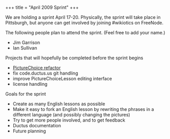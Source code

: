 +++
title = "April 2009 Sprint"
+++

We are holding a sprint April 17-20. Physically, the sprint will take
place in Pittsburgh, but anyone can get involved by joining \#wikiotics
on FreeNode.

The following people plan to attend the sprint. (Feel free to add your
name.)

  - Jim Garrison
  - Ian Sullivan

Projects that will hopefully be completed before the sprint begins

  - [PictureChoice
    refactor](http://code.ductus.us/wiki/PictureChoiceRefactor)
  - fix code.ductus.us git handling
  - improve PictureChoiceLesson editing interface
  - license handling

Goals for the sprint

  - Create as many English lessons as possible
  - Make it easy to fork an English lesson by rewriting the phrases in a
    different language (and possibly changing the pictures)
  - Try to get more people involved, and to get feedback
  - Ductus documentation
  - Future planning
